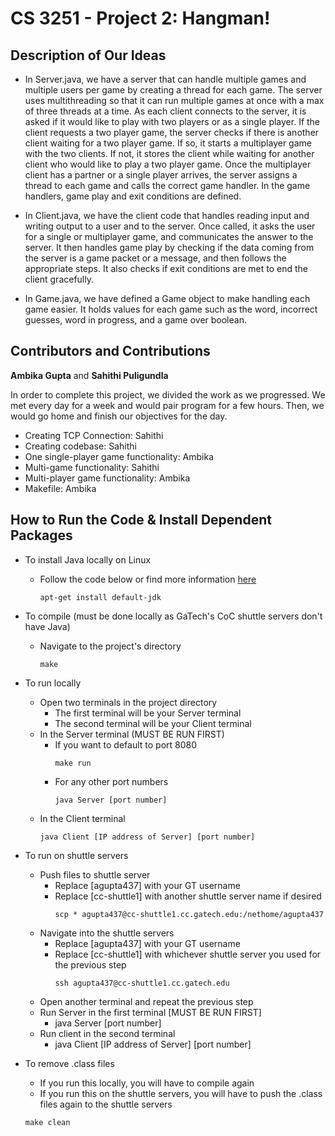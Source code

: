 # CS 3251 - Project 2: Hangman!


## Description of Our Ideas
* In Server.java, we have a server that can handle multiple games and multiple users per game by creating a thread for each game. The server uses multithreading so that it can run multiple games at once with a max of three threads at a time. As each client connects to the server, it is asked if it would like to play with two players or as a single player. If the client requests a two player game, the server checks if there is another client waiting for a two player game. If so, it starts a multiplayer game with the two clients. If not, it stores the client while waiting for another client who would like to play a two player game. Once the multiplayer client has a partner or a single player arrives, the server assigns a thread to each game and calls the correct game handler. In the game handlers, game play and exit conditions are defined.

* In Client.java, we have the client code that handles reading input and writing output to a user and to the server. Once called, it asks the user for a single or multiplayer game, and communicates the answer to the server. It then handles game play by checking if the data coming from the server is a game packet or a message, and then follows the appropriate steps. It also checks if exit conditions are met to end the client gracefully.

* In Game.java, we have defined a Game object to make handling each game easier. It holds values for each game such as the word, incorrect guesses, word in progress, and a game over boolean.



## Contributors and Contributions
**Ambika Gupta** and **Sahithi Puligundla**

In order to complete this project, we divided the work as we progressed. We met every day for a week and would pair program for a few hours. Then, we would go home and finish our objectives for the day.

* Creating TCP Connection: Sahithi
* Creating codebase: Sahithi
* One single-player game functionality: Ambika
* Multi-game functionality: Sahithi
* Multi-player game functionality: Ambika
* Makefile: Ambika



## How to Run the Code & Install Dependent Packages
* To install Java locally on Linux
  - Follow the code below or find more information [here](https://thishosting.rocks/install-java-ubuntu/)
    ```
    apt-get install default-jdk
    ```


* To compile (must be done locally as GaTech's CoC shuttle servers don't have Java)
  - Navigate to the project's directory
    ```
    make
    ```


* To run locally
  - Open two terminals in the project directory
    - The first terminal will be your Server terminal
    - The second terminal will be your Client terminal
  - In the Server terminal (MUST BE RUN FIRST)
    - If you want to default to port 8080
      ```
      make run
      ```
    - For any other port numbers
      ```
      java Server [port number]
      ```
  - In the Client terminal
    ```
    java Client [IP address of Server] [port number]
    ```


* To run on shuttle servers
  - Push files to shuttle server
    - Replace [agupta437] with your GT username
    - Replace [cc-shuttle1] with another shuttle server name if desired
      ```
      scp * agupta437@cc-shuttle1.cc.gatech.edu:/nethome/agupta437
      ```
  - Navigate into the shuttle servers
    - Replace [agupta437] with your GT username
    - Replace [cc-shuttle1] with whichever shuttle server you used for the previous step
      ```
      ssh agupta437@cc-shuttle1.cc.gatech.edu
      ```
  - Open another terminal and repeat the previous step
  - Run Server in the first terminal [MUST BE RUN FIRST]
    - java Server [port number]
  - Run client in the second terminal
    - java Client [IP address of Server] [port number]


* To remove .class files
  - If you run this locally, you will have to compile again
  - If you run this on the shuttle servers, you will have to push the .class files again to the shuttle servers
  ```
  make clean
  ```
